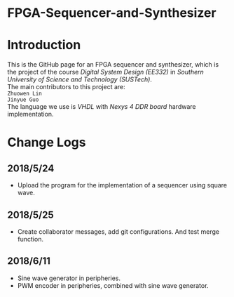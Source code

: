 # FPGA-Sequencer-and-Synthesizer

Introduction
=
This is the GitHub page for an FPGA sequencer and synthesizer, which is the project of the course *Digital System Design (EE332)* in *Southern University of Science and Technology (SUSTech)*. <br>
The main contributors to this project are:<br>`Zhuowen Lin`<br>`Jinyue Guo`<br>
The language we use is *VHDL* with *Nexys 4 DDR board* hardware implementation.

Change Logs
=
2018/5/24
-
* Upload the program for the implementation of a sequencer using square wave.

2018/5/25
-
* Create collaborator messages, add git configurations. And test merge function.

2018/6/11
-
* Sine wave generator in peripheries.
* PWM encoder in peripheries, combined with sine wave generator.